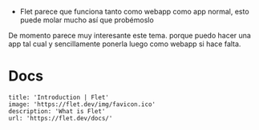 
- Flet parece que funciona tanto como webapp como app normal, esto puede molar mucho así que probémoslo

De momento parece muy interesante este tema. porque puedo hacer una app tal cual y sencillamente ponerla luego como webapp si hace falta.

# Docs 

```embed
title: 'Introduction | Flet'
image: 'https://flet.dev/img/favicon.ico'
description: 'What is Flet'
url: 'https://flet.dev/docs/'
```

